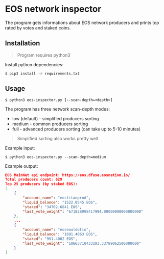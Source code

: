 # EOS network inspector

The program gets informations about EOS network producers and prints top rated by votes and staked coins.

## Installation

>Program requires python3

Install python dependencies:

`$ pip3 install -r requirements.txt`

## Usage

`$ python3 eos-inspector.py [--scan-depth=<depth>]`

The program has three network scan-depth modes:

- low (default) - simplified producers sorting
- medium - common producers sorting
- full - advanced producers sorting (can take up to 5-10 minutes)

>Simplified sorting also works pretty well

Example input:

`$ python3 eos-inspector.py --scan-depth=medium`

Example output:

```json
EOS MainNet api endpoint: https://eos.dfuse.eosnation.io/
Total producers count: 629
Top 25 producers (by staked EOS):
[
    {
        "account_name": "eostitanprod",
        "liquid_balance": "1522.0545 EOS",
        "staked": "34702.6841 EOS",
        "last_vote_weight": "671828998417994.00000000000000000"
    },
    ...
    {
        "account_name": "eoseouldotio",
        "liquid_balance": "1691.4063 EOS",
        "staked": "951.4002 EOS",
        "last_vote_weight": "10663710433103.33789062500000000"
    }
]
```

